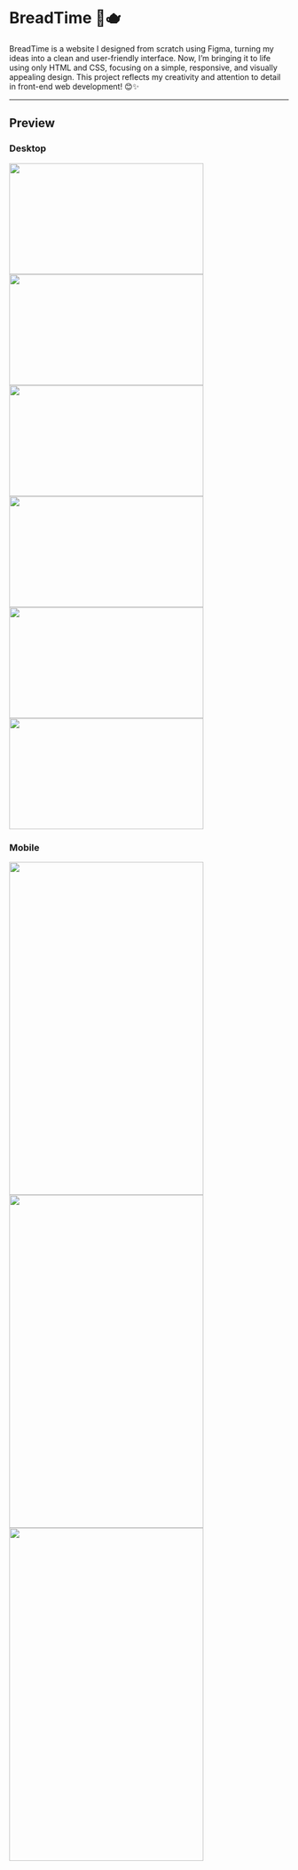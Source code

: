 # BreadTime 🍞🫖

BreadTime is a website I designed from scratch using Figma, turning my ideas into a clean and user-friendly interface. Now, I’m bringing it to life using only HTML and CSS, focusing on a simple, responsive, and visually appealing design. This project reflects my creativity and attention to detail in front-end web development! 😊✨

---

## Preview

### Desktop

<img src="https://github.com/user-attachments/assets/79215846-f3b4-406e-bd9f-20acd3375887" width="350" height="200">
<img src="https://github.com/user-attachments/assets/e2afdc93-7ccb-451a-bf4f-5ea196d8fb6b" width="350" height="200">
<img src="https://github.com/user-attachments/assets/f79997d6-04c2-4c97-b8a0-7d205ed8abcb" width="350" height="200">
<img src="https://github.com/user-attachments/assets/179b1995-4059-4274-9c4b-5eec31d89889" width="350" height="200">
<img src="https://github.com/user-attachments/assets/cf3b2725-79ed-441a-be8d-200fd520c5ba" width="350" height="200">
<img src="https://github.com/user-attachments/assets/a2be0b08-7c84-4fdc-9275-0933bb99621d" width="350" height="200">

### Mobile

<img src="https://github.com/user-attachments/assets/bc1c3583-362b-467b-8ef8-b3f2b5558423" width="350" height="600">
<img src="https://github.com/user-attachments/assets/a5eaf137-984e-4487-91d3-57b3716a5ccd" width="350" height="600">
<img src="https://github.com/user-attachments/assets/a3b7bc8b-6fd2-4f3f-a041-eaf661c2475f" width="350" height="600">

